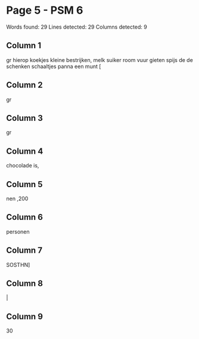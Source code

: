 # Page 5 - PSM 6

Words found: 29
Lines detected: 29
Columns detected: 9

## Column 1

gr hierop koekjes kleine bestrijken, melk suiker room vuur gieten spijs de de schenken schaaltjes panna een munt [

## Column 2

gr

## Column 3

gr

## Column 4

chocolade is,

## Column 5

nen ,200

## Column 6

personen

## Column 7

SOSTHN]

## Column 8

|

## Column 9

30
